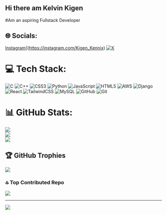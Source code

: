 ## Hi there am Kelvin Kigen
#Am an aspiring Fullstack Developer


## 🌐 Socials:
[Instagram](https://img.shields.io/badge/Instagram-%23E4405F.svg?logo=Instagram&logoColor=white)](https://instagram.com/Kigen_Kennix) [![X](https://img.shields.io/badge/X-black.svg?logo=X&logoColor=white)](https://x.com/Dulaq) 

# 💻 Tech Stack:
![C](https://img.shields.io/badge/c-%2300599C.svg?style=for-the-badge&logo=c&logoColor=white) ![C++](https://img.shields.io/badge/c++-%2300599C.svg?style=for-the-badge&logo=c%2B%2B&logoColor=white) ![CSS3](https://img.shields.io/badge/css3-%231572B6.svg?style=for-the-badge&logo=css3&logoColor=white) ![Python](https://img.shields.io/badge/python-3670A0?style=for-the-badge&logo=python&logoColor=ffdd54) ![JavaScript](https://img.shields.io/badge/javascript-%23323330.svg?style=for-the-badge&logo=javascript&logoColor=%23F7DF1E) ![HTML5](https://img.shields.io/badge/html5-%23E34F26.svg?style=for-the-badge&logo=html5&logoColor=white) ![AWS](https://img.shields.io/badge/AWS-%23FF9900.svg?style=for-the-badge&logo=amazon-aws&logoColor=white) ![Django](https://img.shields.io/badge/django-%23092E20.svg?style=for-the-badge&logo=django&logoColor=white) ![React](https://img.shields.io/badge/react-%2320232a.svg?style=for-the-badge&logo=react&logoColor=%2361DAFB) ![TailwindCSS](https://img.shields.io/badge/tailwindcss-%2338B2AC.svg?style=for-the-badge&logo=tailwind-css&logoColor=white) ![MySQL](https://img.shields.io/badge/mysql-4479A1.svg?style=for-the-badge&logo=mysql&logoColor=white) ![GitHub](https://img.shields.io/badge/github-%23121011.svg?style=for-the-badge&logo=github&logoColor=white) ![Git](https://img.shields.io/badge/git-%23F05033.svg?style=for-the-badge&logo=git&logoColor=white)
# 📊 GitHub Stats:
![](https://github-readme-stats.vercel.app/api?username=KelvinKigen65&theme=dark&hide_border=false&include_all_commits=false&count_private=false)<br/>
![](https://github-readme-streak-stats.herokuapp.com/?user=KelvinKigen65&theme=dark&hide_border=false)<br/>
![](https://github-readme-stats.vercel.app/api/top-langs/?username=KelvinKigen65&theme=dark&hide_border=false&include_all_commits=false&count_private=false&layout=compact)

## 🏆 GitHub Trophies
![](https://github-profile-trophy.vercel.app/?username=KelvinKigen65&theme=radical&no-frame=false&no-bg=true&margin-w=4)

### 🔝 Top Contributed Repo
![](https://github-contributor-stats.vercel.app/api?username=KelvinKigen65&limit=5&theme=dark&combine_all_yearly_contributions=true)

---
[![](https://visitcount.itsvg.in/api?id=KelvinKigen65&icon=0&color=0)](https://visitcount.itsvg.in)

<!-- Proudly created with GPRM ( https://gprm.itsvg.in ) -->
